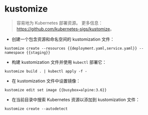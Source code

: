 # kustomize

> 容易地为 Kubernetes 部署资源。
> 更多信息：<https://github.com/kubernetes-sigs/kustomize>。

- 创建一个包含资源和命名空间的 kustomization 文件：

`kustomize create --resources {{deployment.yaml,service.yaml}} --namespace {{staging}}`

- 构建 kustomization 文件并使用 `kubectl` 部署它：

`kustomize build . | kubectl apply -f -`

- 在 kustomization 文件中设置镜像：

`kustomize edit set image {{busybox=alpine:3.6}}`

- 在当前目录中搜索 Kubernetes 资源以添加到 kustomization 文件：

`kustomize create --autodetect`